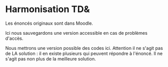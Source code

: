 # Harmonisation  TD&

Les énoncés originaux sont dans Moodle.

Ici nous sauvegardons une version accessible en cas de problèmes d'accès.

Nous mettrons une version possible des codes ici.
Attention il ne s'agit pas de LA solution : il en existe plusieurs qui peuvent répondre à l'énoncé. 
Il ne s'agit pas non plus de la meilleure solution. 


